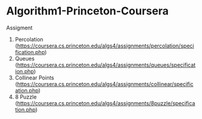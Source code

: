 # Algorithm1-Princeton-Coursera
Assigment
1. Percolation (https://coursera.cs.princeton.edu/algs4/assignments/percolation/specification.php)
2. Queues (https://coursera.cs.princeton.edu/algs4/assignments/queues/specification.php)
3. Collinear Points (https://coursera.cs.princeton.edu/algs4/assignments/collinear/specification.php)
4. 8 Puzzle (https://coursera.cs.princeton.edu/algs4/assignments/8puzzle/specification.php)
